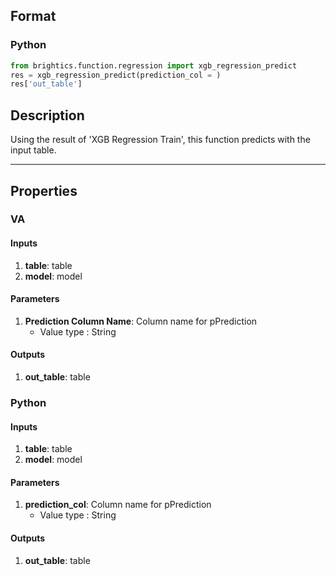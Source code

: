## Format
### Python
```python
from brightics.function.regression import xgb_regression_predict
res = xgb_regression_predict(prediction_col = )
res['out_table']
```

## Description
Using the result of 'XGB Regression Train', this function predicts with the input table.

---

## Properties
### VA
#### Inputs
1. **table**: table
2. **model**: model

#### Parameters
1. **Prediction Column Name**: Column name for pPrediction
   - Value type : String

#### Outputs
1. **out_table**: table

### Python
#### Inputs
1. **table**: table
2. **model**: model

#### Parameters
1. **prediction_col**: Column name for pPrediction
   - Value type : String

#### Outputs
1. **out_table**: table

